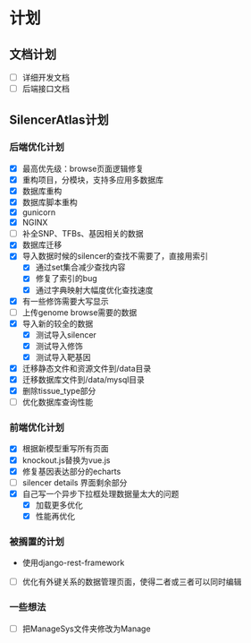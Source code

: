 # 计划

## 文档计划

- [ ] 详细开发文档
- [ ] 后端接口文档

## SilencerAtlas计划

### 后端优化计划

- [x] 最高优先级：browse页面逻辑修复
- [x] 重构项目，分模块，支持多应用多数据库
- [x] 数据库重构
- [x] 数据库脚本重构
- [x] gunicorn
- [x] NGINX
- [ ] 补全SNP、TFBs、基因相关的数据
- [x] 数据库迁移
- [x] 导入数据时候的silencer的查找不需要了，直接用索引
  - [x] 通过set集合减少查找内容
  - [x] 修复了索引的bug
  - [x] 通过字典映射大幅度优化查找速度
- [x] 有一些修饰需要大写显示
- [ ] 上传genome browse需要的数据
- [x] 导入新的较全的数据
  - [x] 测试导入silencer
  - [x] 测试导入修饰
  - [x] 测试导入靶基因
- [x] 迁移静态文件和资源文件到/data目录
- [x] 迁移数据库文件到/data/mysql目录
- [x] 删除tissue_type部分
- [ ] 优化数据库查询性能

### 前端优化计划

- [x] 根据新模型重写所有页面
- [x] knockout.js替换为vue.js
- [x] 修复基因表达部分的echarts
- [ ] silencer details 界面剩余部分
- [x] 自己写一个异步下拉框处理数据量太大的问题
  - [x] 加载更多优化
  - [x] 性能再优化

### 被搁置的计划

- 使用django-rest-framework
- [ ] 优化有外键关系的数据管理页面，使得二者或三者可以同时编辑

### 一些想法

- [ ] 把ManageSys文件夹修改为Manage